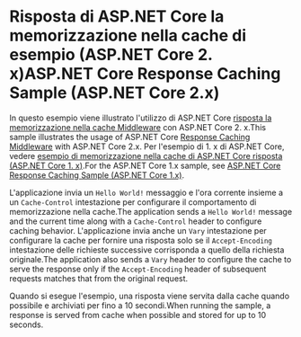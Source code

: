 # <a name="aspnet-core-response-caching-sample-aspnet-core-2x"></a><span data-ttu-id="9b7df-101">Risposta di ASP.NET Core la memorizzazione nella cache di esempio (ASP.NET Core 2. x)</span><span class="sxs-lookup"><span data-stu-id="9b7df-101">ASP.NET Core Response Caching Sample (ASP.NET Core 2.x)</span></span>

<span data-ttu-id="9b7df-102">In questo esempio viene illustrato l'utilizzo di ASP.NET Core [risposta la memorizzazione nella cache Middleware](xref:performance/caching/middleware) con ASP.NET Core 2. x.</span><span class="sxs-lookup"><span data-stu-id="9b7df-102">This sample illustrates the usage of ASP.NET Core [Response Caching Middleware](xref:performance/caching/middleware) with ASP.NET Core 2.x.</span></span> <span data-ttu-id="9b7df-103">Per l'esempio di 1. x di ASP.NET Core, vedere [esempio di memorizzazione nella cache di ASP.NET Core risposta (ASP.NET Core 1. x)](https://github.com/aspnet/Docs/tree/master/aspnetcore/performance/caching/middleware/samples/1.x).</span><span class="sxs-lookup"><span data-stu-id="9b7df-103">For the ASP.NET Core 1.x sample, see [ASP.NET Core Response Caching Sample (ASP.NET Core 1.x)](https://github.com/aspnet/Docs/tree/master/aspnetcore/performance/caching/middleware/samples/1.x).</span></span>

<span data-ttu-id="9b7df-104">L'applicazione invia un `Hello World!` messaggio e l'ora corrente insieme a un `Cache-Control` intestazione per configurare il comportamento di memorizzazione nella cache.</span><span class="sxs-lookup"><span data-stu-id="9b7df-104">The application sends a `Hello World!` message and the current time along with a `Cache-Control` header to configure caching behavior.</span></span> <span data-ttu-id="9b7df-105">L'applicazione invia anche un `Vary` intestazione per configurare la cache per fornire una risposta solo se il `Accept-Encoding` intestazione delle richieste successive corrisponda a quello della richiesta originale.</span><span class="sxs-lookup"><span data-stu-id="9b7df-105">The application also sends a `Vary` header to configure the cache to serve the response only if the `Accept-Encoding` header of subsequent requests matches that from the original request.</span></span>

<span data-ttu-id="9b7df-106">Quando si esegue l'esempio, una risposta viene servita dalla cache quando possibile e archiviati per fino a 10 secondi.</span><span class="sxs-lookup"><span data-stu-id="9b7df-106">When running the sample, a response is served from cache when possible and stored for up to 10 seconds.</span></span>
